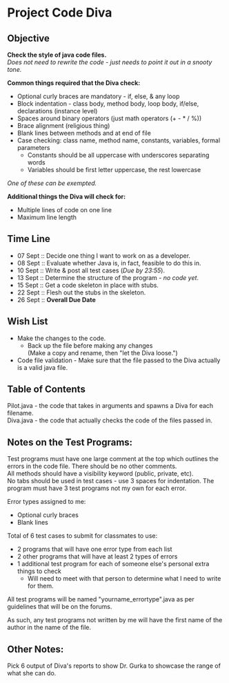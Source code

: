 # Project Code Diva

## Objective
**Check the style of java code files.**  
_Does not need to rewrite the code - just needs to point it out in a snooty tone._

**Common things required that the Diva check:**
* Optional curly braces are mandatory - if, else, & any loop
* Block indentation - class body, method body, loop body, if/else, declarations (instance level)
* Spaces around binary operators (just math operators (+ - * / %))
* Brace alignment (religious thing)
* Blank lines between methods and at end of file
* Case checking: class name, method name, constants, variables, formal parameters
	* Constants should be all uppercase with underscores separating words
	* Variables should be first letter uppercase, the rest lowercase  

_One of these can be exempted._

**Additional things the Diva will check for:**
* Multiple lines of code on one line
* Maximum line length

## Time Line
* 07 Sept :: Decide one thing I want to work on as a developer.
* 08 Sept :: Evaluate whether Java is, in fact, feasible to do this in.
* 10 Sept :: Write & post all test cases (_Due by 23:55_).
* 13 Sept :: Determine the structure of the program - _no code yet_.
* 15 Sept :: Get a code skeleton in place with stubs.
* 22 Sept :: Flesh out the stubs in the skeleton.  
* 26 Sept :: **Overall Due Date**

## Wish List
* Make the changes to the code.
    * Back up the file before making any changes  
    (Make a copy and rename, then "let the Diva loose.")
* Code file validation - Make sure that the file passed to the Diva actually is a valid java file.

## Table of Contents
Pilot.java - the code that takes in arguments and spawns a Diva for each filename.  
Diva.java  - the code that actually checks the code of the files passed in.

## Notes on the Test Programs:
Test programs must have one large comment at the top which outlines the errors in the
code file. There should be no other comments.  
All methods should have a visibility keyword (public, private, etc).  
No tabs should be used in test cases - use 3 spaces for indentation.
The program must have 3 test programs not my own for each error.    

Error types assigned to me:
* Optional curly braces
* Blank lines

Total of 6 test cases to submit for classmates to use:
* 2 programs that will have one error type from each list  
* 2 other programs that will have at least 2 types of errors  
* 1 additional test program for each of someone else's personal extra things to check
    * Will need to meet with that person to determine what I need to write for them.

All test programs will be named "yourname_errortype".java as per guidelines that will be on the forums.

As such, any test programs not written by me will have the first name of the author in the name of the file.

## Other Notes:
Pick 6 output of Diva's reports to show Dr. Gurka to showcase the range of what she can do.

